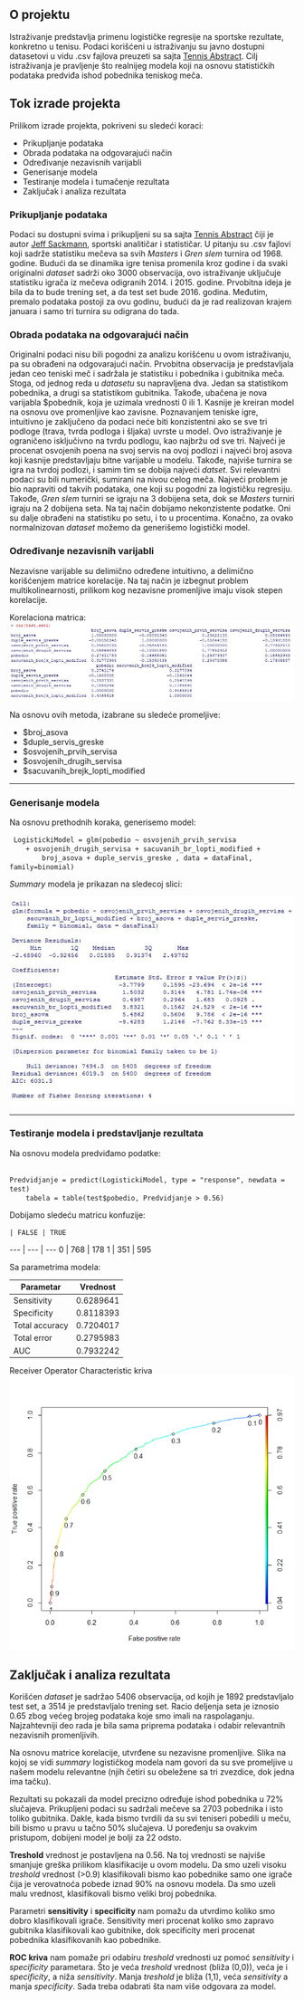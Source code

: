 ## O projektu

Istraživanje predstavlja primenu logističke regresije na sportske rezultate, konkretno u tenisu. Podaci korišćeni u istraživanju su javno dostupni datasetovi u vidu .csv fajlova preuzeti sa sajta [Tennis Abstract](http://www.tennisabstract.com/ "Tennis Abstract").
Cilj istraživanja je pravljenje što realnijeg modela koji na osnovu statističkih podataka predviđa ishod pobednika teniskog meča. 

## Tok izrade projekta

Prilikom izrade projekta, pokriveni su sledeći koraci:

- Prikupljanje podataka
- Obrada podataka na odgovarajući način
- Određivanje nezavisnih varijabli
- Generisanje modela
- Testiranje modela i tumačenje rezultata
- Zaključak i analiza rezultata

### Prikupljanje podataka

Podaci su dostupni svima i prikupljeni su sa sajta [Tennis Abstract](http://www.tennisabstract.com/ "Tennis Abstract") čiji je autor [Jeff Sackmann](http://www.jeffsackmann.com/), sportski analitičar i statističar. U pitanјu su .csv fajlovi koji sadrže statistiku mečeva sa svih _Masters_ i _Gren slem_ turnira od 1968. godine. Budući da se dinamika igre tenisa promenila kroz godine i da svaki originalni _dataset_ sadrži oko 3000 observacija, ovo istraživanje uključuje statistiku igrača iz mečeva odigranih 2014. i 2015. godine. Prvobitna ideja je bila da to bude trening set, a da test set bude 2016. godina. Međutim, premalo podataka postoji za ovu godinu, budući da je rad realizovan krajem januara i samo tri turnira su odigrana do tada.

### Obrada podataka na odgovarajući način

Originalni podaci nisu bili pogodni za analizu korišćenu u ovom istraživanju, pa su obrađeni na odgovarajući način. Prvobitna observacija je predstavljala jedan ceo teniski meč i sadržala je statistiku i pobednika i gubitnika meča. Stoga, od jednog reda u _datasetu_ su napravljena dva. Jedan sa statistikom pobednika, a drugi sa statistikom gubitnika. Takođe, ubačena je nova varijabla $pobednik, koja je uzimala vrednosti 0 ili 1. Kasnije je kreiran model na osnovu ove promenljive kao zavisne.
  Poznavanjem teniske igre, intuitivno je zaključeno da podaci neće biti konzistentni ako se sve tri podloge (trava, tvrda podloga i šljaka) uvrste u model. Ovo istraživanje je ograničeno isključivno na tvrdu podlogu, kao najbržu od sve tri. Najveći je procenat osvojenih poena na svoj servis na ovoj podlozi i najveći broj asova koji kasnije predstavljaju bitne varijable u modelu. Takođe, najviše turnira se igra na tvrdoj podlozi, i samim tim se dobija najveći _datset_. Svi relevantni podaci su bili numerički, sumirani na nivou celog meča. Najveći problem je bio napraviti od takvih podataka, one koji su pogodni za logističku regresiju. Takođe, _Gren slem_ turniri se igraju na 3 dobijena seta, dok se _Masters_ turniri igraju na 2 dobijena seta. Na taj način dobijamo nekonzistente podatke. Oni su dalje obrađeni na statistiku po setu, i to u procentima. Konačno, za ovako normalnizovan _dataset_ možemo da generišemo logistički model.  

### Određivanje nezavisnih varijabli

Nezavisne varijable su delimično određene intuitivno, a delimično korišćenjem matrice korelacije. Na taj način je izbegnut problem multikolinearnosti, prilikom kog nezavisne promenljive imaju visok stepen korelacije. 

Korelaciona matrica: 
![alt text](https://github.com/RastkoAnicic/tennis-inteligent-systems/blob/master/Pictures/korelaciona_samo_iz_modela.JPG "Korelaciona matrica")

Na osnovu ovih metoda, izabrane su sledeće promeljive:
- $broj\_asova
- $duple\_servis\_greske 
- $osvojenih\_prvih\_servisa 
- $osvojenih\_drugih\_servisa
- $sacuvanih_brejk_lopti_modified

------
### Generisanje modela

Na osnovu prethodnih koraka, generisemo model: 


<pre><code> LogistickiModel = glm(pobedio ~ osvojenih_prvih_servisa
	+ osvojenih_drugih_servisa + sacuvanih_br_lopti_modified + 
		broj_asova + duple_servis_greske , data = dataFinal, family=binomial)
</code></pre>


_Summary_ modela je prikazan na sledecoj slici:

![alt text](https://github.com/RastkoAnicic/tennis-inteligent-systems/blob/master/Pictures/logisticki_model_summary.jpg "Logisticki model")

------
### Testiranje modela i predstavljanje rezultata

Na osnovu modela predviđamo podatke:

<pre><code>
Predvidjanje = predict(LogistickiModel, type = "response", newdata = test)
	tabela = table(test$pobedio, Predvidjanje > 0.56)
</code></pre>

Dobijamo sledeću matricu konfuzije:

    | FALSE | TRUE
--- | --- | ---
0 | 768 | 178
1 | 351 | 595

Sa parametrima modela:

Parametar | Vrednost 
--- | --- 
Sensitivity | 0.6289641
Specificity | 0.8118393 
Total accuracy | 0.7204017
Total error | 0.2795983
AUC | 0.7932242

Receiver Operator Characteristic kriva
![alt text](https://github.com/RastkoAnicic/tennis-inteligent-systems/blob/master/Pictures/TP%20FP.png "ROC kriva")

## Zaključak i analiza rezultata

Korišćen _dataset_ je sadržao 5406 observacija, od kojih je 1892 predstavljalo test set, a 3514 je predstavljalo trening set.
Racio deljenja seta je iznosio 0.65 zbog većeg brojeg podataka koje smo imali na raspolaganju. Najzahtevniji deo rada je bila sama priprema podataka i odabir relevantnih nezavisnih promenljivih.

Na osnovu matrice korelacije, utvrđene su nezavisne promenljive. Slika na kojoj se vidi _summary_ logističkog modela nam govori da su sve promeljive u našem modelu relevantne (njih četiri su obeležene sa tri zvezdice, dok jedna ima tačku).

Rezultati su pokazali da model precizno određuje ishod pobednika u 72% slučajeva. Prikupljeni podaci su sadržali mečeve sa 2703 pobednika i isto toliko gubitnika. Dakle, kada bismo tvrdili da su svi teniseri pobedili u meču, bili bismo u pravu u tačno 50% slučajeva. U poređenju sa ovakvim pristupom, dobijeni model je bolji za 22 odsto.

**Treshold** vrednost je postavljena na 0.56. Na toj vrednosti se najviše smanjuje greška prilikom klasifikacije u ovom modelu. Da smo uzeli visoku _treshold_ vrednost (>0.9) klasifikovali bismo kao pobednike samo one igrače čija je verovatnoća pobede iznad 90% na osnovu modela. Da smo uzeli malu vrednost, klasifikovali bismo veliki broj pobednika. 

Parametri **sensitivity** i **specificity** nam pomažu da utvrdimo koliko smo dobro klasifikovali igrače. Sensitivity meri procenat koliko smo zapravo gubitnika klasifikovali kao gubitnike, dok specificity meri procenat pobednika klasifikovanih kao pobednike. 

**ROC kriva** nam pomaže pri odabiru _treshold_ vrednosti uz pomoć _sensitivity_ i _specificity_ parametara. Što je veća _treshold_  vrednost (bliža (0,0)), veća je i _specificity_, a niža _sensitivity_. Manja _treshold_ je bliža (1,1), veća _sensitivity_ a manja _specificity_. Sada treba odabrati šta nam više odgovara za model. 
